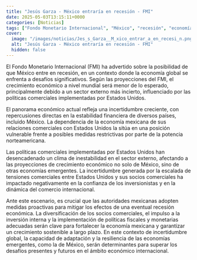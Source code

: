 ```yaml
---
title: "Jesús Garza - México entraría en recesión - FMI"
date: 2025-05-03T13:15:11+0000
categories: [Noticias]
tags: ["Fondo Monetario Internacional", "México", "recesión", "economía global", "políticas comerciales", "crecimiento económico", "relaciones comerciales", "medidas restrictivas", "inestabilidad", "sector externo", "tensiones comerciales", "inversionistas", "comercio internacional", "autoridades mexicanas"]
cover:
  image: "/images/noticias/Jes_s_Garza__M_xico_entrar_a_en_recesi_n.png"
  alt: "Jesús Garza - México entraría en recesión - FMI"
  hidden: false
---
```


El Fondo Monetario Internacional (FMI) ha advertido sobre la posibilidad de que México entre en recesión, en un contexto donde la economía global se enfrenta a desafíos significativos. Según las proyecciones del FMI, el crecimiento económico a nivel mundial será menor de lo esperado, principalmente debido a un sector externo más incierto, influenciado por las políticas comerciales implementadas por Estados Unidos.

El panorama económico actual refleja una incertidumbre creciente, con repercusiones directas en la estabilidad financiera de diversos países, incluido México. La dependencia de la economía mexicana de sus relaciones comerciales con Estados Unidos la sitúa en una posición vulnerable frente a posibles medidas restrictivas por parte de la potencia norteamericana.

Las políticas comerciales implementadas por Estados Unidos han desencadenado un clima de inestabilidad en el sector externo, afectando a las proyecciones de crecimiento económico no solo de México, sino de otras economías emergentes. La incertidumbre generada por la escalada de tensiones comerciales entre Estados Unidos y sus socios comerciales ha impactado negativamente en la confianza de los inversionistas y en la dinámica del comercio internacional.

Ante este escenario, es crucial que las autoridades mexicanas adopten medidas proactivas para mitigar los efectos de una eventual recesión económica. La diversificación de los socios comerciales, el impulso a la inversión interna y la implementación de políticas fiscales y monetarias adecuadas serán clave para fortalecer la economía mexicana y garantizar un crecimiento sostenible a largo plazo. En este contexto de incertidumbre global, la capacidad de adaptación y la resiliencia de las economías emergentes, como la de México, serán determinantes para superar los desafíos presentes y futuros en el ámbito económico internacional.
